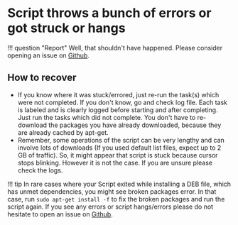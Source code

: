 # Script throws a bunch of errors or got struck or hangs

!!! question "Report"
    Well, that shouldn't have happened. Please consider opening an issue on [Github](https://github.com/tprasadtp/ubuntu-post-install/issues/new).

## How to recover

- If you know where it was stuck/errored, just re-run the task(s) which were not completed. If you don't know, go and check log file. Each task is labeled and is clearly logged before starting and after completing. Just run the tasks which did not complete. You don't have to re-download the packages you have already downloaded, because they are already cached by apt-get.
- Remember, some operations of the script can be very lengthy and can involve lots of downloads (If you used default list files, expect up to 2 GB of traffic). So, it might appear that script is stuck because cursor stops blinking. However it is not the case. If you are unsure please check the logs.

!!! tip
    In rare cases where your Script exited while installing a DEB file, which has unmet dependencies, you might see broken packages error. In that case, run `sudo apt-get install -f` to fix the broken packages and run the script again. If you see any errors or script hangs/errors please do not hesitate to open an issue on [Github](https://github.com/tprasadtp/ubuntu-post-install/issues/new).

